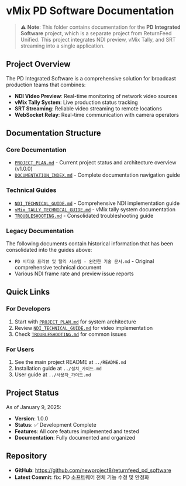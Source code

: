 # vMix PD Software Documentation

> ⚠️ **Note**: This folder contains documentation for the **PD Integrated Software** project, which is a separate project from ReturnFeed Unified. This project integrates NDI preview, vMix Tally, and SRT streaming into a single application.

## Project Overview

The PD Integrated Software is a comprehensive solution for broadcast production teams that combines:
- **NDI Video Preview**: Real-time monitoring of network video sources
- **vMix Tally System**: Live production status tracking
- **SRT Streaming**: Reliable video streaming to remote locations
- **WebSocket Relay**: Real-time communication with camera operators

## Documentation Structure

### Core Documentation
- [`PROJECT_PLAN.md`](PROJECT_PLAN.md) - Current project status and architecture overview (v1.0.0)
- [`DOCUMENTATION_INDEX.md`](DOCUMENTATION_INDEX.md) - Complete documentation navigation guide

### Technical Guides
- [`NDI_TECHNICAL_GUIDE.md`](NDI_TECHNICAL_GUIDE.md) - Comprehensive NDI implementation guide
- [`vMix_TALLY_TECHNICAL_GUIDE.md`](vMix_TALLY_TECHNICAL_GUIDE.md) - vMix tally system documentation
- [`TROUBLESHOOTING.md`](TROUBLESHOOTING.md) - Consolidated troubleshooting guide

### Legacy Documentation
The following documents contain historical information that has been consolidated into the guides above:
- `PD 비디오 프리뷰 및 탈리 시스템 - 완전한 기술 문서.md` - Original comprehensive technical document
- Various NDI frame rate and preview issue reports

## Quick Links

### For Developers
1. Start with [`PROJECT_PLAN.md`](PROJECT_PLAN.md) for system architecture
2. Review [`NDI_TECHNICAL_GUIDE.md`](NDI_TECHNICAL_GUIDE.md) for video implementation
3. Check [`TROUBLESHOOTING.md`](TROUBLESHOOTING.md) for common issues

### For Users
1. See the main project README at `../README.md`
2. Installation guide at `../설치_가이드.md`
3. User guide at `../사용자_가이드.md`

## Project Status

As of January 9, 2025:
- **Version**: 1.0.0
- **Status**: ✅ Development Complete
- **Features**: All core features implemented and tested
- **Documentation**: Fully documented and organized

## Repository

- **GitHub**: https://github.com/newproject8/returnfeed_pd_software
- **Latest Commit**: fix: PD 소프트웨어 전체 기능 수정 및 안정화